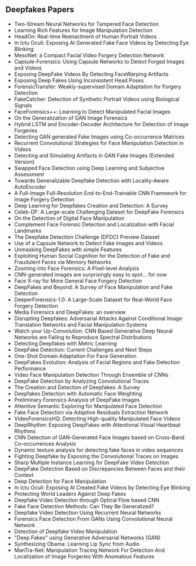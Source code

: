 <h2> Deepfakes Papers  </h2>

<ul>

 <li><a target="_blank" href="https://github.com/manjunath5496/Deepfakes-Papers/blob/master/dfk(1).pdf" style="text-decoration:none;">Two-Stream Neural Networks for Tampered Face Detection</a></li>


 <li><a target="_blank" href="https://github.com/manjunath5496/Deepfakes-Papers/blob/master/dfk(2).pdf" style="text-decoration:none;">Learning Rich Features for Image Manipulation Detection</a></li>

<li><a target="_blank" href="https://github.com/manjunath5496/Deepfakes-Papers/blob/master/dfk(3).pdf" style="text-decoration:none;">HeadOn: Real-time Reenactment of Human Portrait Videos</a></li>
 <li><a target="_blank" href="https://github.com/manjunath5496/Deepfakes-Papers/blob/master/dfk(4).pdf" style="text-decoration:none;">In Ictu Oculi: Exposing AI Generated Fake Face Videos by Detecting Eye Blinking</a></li>                              
<li><a target="_blank" href="https://github.com/manjunath5496/Deepfakes-Papers/blob/master/dfk(5).pdf" style="text-decoration:none;">MesoNet: a Compact Facial Video Forgery Detection Network</a></li>
<li><a target="_blank" href="https://github.com/manjunath5496/Deepfakes-Papers/blob/master/dfk(6).pdf" style="text-decoration:none;">Capsule-Forensics: Using Capsule Networks to Detect Forged Images and Videos</a></li>
 <li><a target="_blank" href="https://github.com/manjunath5496/Deepfakes-Papers/blob/master/dfk(7).pdf" style="text-decoration:none;">Exposing DeepFake Videos By Detecting FaceWarping Artifacts</a></li>

 <li><a target="_blank" href="https://github.com/manjunath5496/Deepfakes-Papers/blob/master/dfk(8).pdf" style="text-decoration:none;"> 
Exposing Deep Fakes Using Inconsistent Head Poses </a></li>
   <li><a target="_blank" href="https://github.com/manjunath5496/Deepfakes-Papers/blob/master/dfk(9).pdf" style="text-decoration:none;">
ForensicTransfer: Weakly-supervised Domain Adaptation for Forgery Detection </a></li>
  
   
 <li><a target="_blank" href="https://github.com/manjunath5496/Deepfakes-Papers/blob/master/dfk(10).pdf" style="text-decoration:none;">FakeCatcher: Detection of Synthetic Portrait Videos using Biological Signals</a></li>                              
<li><a target="_blank" href="https://github.com/manjunath5496/Deepfakes-Papers/blob/master/dfk(11).pdf" style="text-decoration:none;">FaceForensics++: Learning to Detect Manipulated Facial Images</a></li>
<li><a target="_blank" href="https://github.com/manjunath5496/Deepfakes-Papers/blob/master/dfk(12).pdf" style="text-decoration:none;">On the Generalization of GAN Image Forensics</a></li>
<li><a target="_blank" href="https://github.com/manjunath5496/Deepfakes-Papers/blob/master/dfk(13).pdf" style="text-decoration:none;">Hybrid LSTM and Encoder-Decoder Architecture for Detection of Image Forgeries</a></li>

<li><a target="_blank" href="https://github.com/manjunath5496/Deepfakes-Papers/blob/master/dfk(14).pdf" style="text-decoration:none;">Detecting GAN generated Fake Images using Co-occurrence Matrices</a></li>
                              
<li><a target="_blank" href="https://github.com/manjunath5496/Deepfakes-Papers/blob/master/dfk(15).pdf" style="text-decoration:none;">Recurrent Convolutional Strategies
for Face Manipulation Detection in Videos</a></li>

<li><a target="_blank" href="https://github.com/manjunath5496/Deepfakes-Papers/blob/master/dfk(16).pdf" style="text-decoration:none;">Detecting and Simulating Artifacts in GAN Fake Images (Extended Version)</a></li>

  <li><a target="_blank" href="https://github.com/manjunath5496/Deepfakes-Papers/blob/master/dfk(17).pdf" style="text-decoration:none;">
Swapped Face Detection using Deep Learning and Subjective Assessment</a></li>   
  
<li><a target="_blank" href="https://github.com/manjunath5496/Deepfakes-Papers/blob/master/dfk(18).pdf" style="text-decoration:none;">Towards Generalizable Deepfake Detection
with Locality-Aware AutoEncoder</a></li> 

  
<li><a target="_blank" href="https://github.com/manjunath5496/Deepfakes-Papers/blob/master/dfk(19).pdf" style="text-decoration:none;">A Full-Image Full-Resolution End-to-End-Trainable CNN Framework for Image Forgery Detection</a></li> 

<li><a target="_blank" href="https://github.com/manjunath5496/Deepfakes-Papers/blob/master/dfk(20).pdf" style="text-decoration:none;"> Deep Learning for Deepfakes Creation and
Detection: A Survey</a></li>

<li><a target="_blank" href="https://github.com/manjunath5496/Deepfakes-Papers/blob/master/dfk(21).pdf" style="text-decoration:none;">Celeb-DF: A Large-scale Challenging Dataset for DeepFake Forensics</a></li>
<li><a target="_blank" href="https://github.com/manjunath5496/Deepfakes-Papers/blob/master/dfk(22).pdf" style="text-decoration:none;">On the Detection of Digital Face Manipulation</a></li> 
 <li><a target="_blank" href="https://github.com/manjunath5496/Deepfakes-Papers/blob/master/dfk(23).pdf" style="text-decoration:none;"> Complement Face Forensic Detection and Localization with Facial Landmarks</a></li> 
 

   <li><a target="_blank" href="https://github.com/manjunath5496/Deepfakes-Papers/blob/master/dfk(24).pdf" style="text-decoration:none;">The Deepfake Detection Challenge (DFDC) Preview Dataset</a></li>
 
   <li><a target="_blank" href="https://github.com/manjunath5496/Deepfakes-Papers/blob/master/dfk(25).pdf" style="text-decoration:none;">Use of a Capsule Network to Detect Fake Images and Videos</a></li>                              
 <li><a target="_blank" href="https://github.com/manjunath5496/Deepfakes-Papers/blob/master/dfk(26).pdf" style="text-decoration:none;">Unmasking DeepFakes with simple Features</a></li>
 <li><a target="_blank" href="https://github.com/manjunath5496/Deepfakes-Papers/blob/master/dfk(27).pdf" style="text-decoration:none;">Exploiting Human Social Cognition for the
Detection of Fake and Fraudulent Faces via Memory Networks</a></li>
   
 
   <li><a target="_blank" href="https://github.com/manjunath5496/Deepfakes-Papers/blob/master/dfk(28).pdf" style="text-decoration:none;">Zooming into Face Forensics: A Pixel-level Analysis</a></li>
 
   <li><a target="_blank" href="https://github.com/manjunath5496/Deepfakes-Papers/blob/master/dfk(29).pdf" style="text-decoration:none;">CNN-generated images are surprisingly easy to spot... for now</a></li>                              

  <li><a target="_blank" href="https://github.com/manjunath5496/Deepfakes-Papers/blob/master/dfk(30).pdf" style="text-decoration:none;">Face X-ray for More General Face Forgery Detection</a></li>
 
   <li><a target="_blank" href="https://github.com/manjunath5496/Deepfakes-Papers/blob/master/dfk(31).pdf" style="text-decoration:none;">DeepFakes and Beyond: A Survey of
Face Manipulation and Fake Detection</a></li> 
    <li><a target="_blank" href="https://github.com/manjunath5496/Deepfakes-Papers/blob/master/dfk(32).pdf" style="text-decoration:none;">DeeperForensics-1.0: A Large-Scale Dataset for Real-World Face Forgery Detection</a></li> 

   <li><a target="_blank" href="https://github.com/manjunath5496/Deepfakes-Papers/blob/master/dfk(33).pdf" style="text-decoration:none;">Media Forensics and DeepFakes:
an overview</a></li>                              

  <li><a target="_blank" href="https://github.com/manjunath5496/Deepfakes-Papers/blob/master/dfk(34).pdf" style="text-decoration:none;">Disrupting Deepfakes: Adversarial Attacks
Against Conditional Image Translation Networks and Facial Manipulation Systems</a></li> 
 
  <li><a target="_blank" href="https://github.com/manjunath5496/Deepfakes-Papers/blob/master/dfk(35).pdf" style="text-decoration:none;">Watch your Up-Convolution: CNN Based Generative Deep Neural Networks are Failing to Reproduce Spectral Distributions</a></li> 

  <li><a target="_blank" href="https://github.com/manjunath5496/Deepfakes-Papers/blob/master/dfk(36).pdf" style="text-decoration:none;">Detecting Deepfakes with Metric Learning</a></li> 
 
<li><a target="_blank" href="https://github.com/manjunath5496/Deepfakes-Papers/blob/master/dfk(37).pdf" style="text-decoration:none;">DeepFake Detection: Current Challenges and Next Steps</a></li>
 <li><a target="_blank" href="https://github.com/manjunath5496/Deepfakes-Papers/blob/master/dfk(38).pdf" style="text-decoration:none;">One-Shot Domain Adaptation For Face Generation</a></li>

  <li><a target="_blank" href="https://github.com/manjunath5496/Deepfakes-Papers/blob/master/dfk(39).pdf" style="text-decoration:none;">DeepFakes Evolution: Analysis of Facial Regions and Fake Detection Performance</a></li> 
 
  <li><a target="_blank" href="https://github.com/manjunath5496/Deepfakes-Papers/blob/master/dfk(40).pdf" style="text-decoration:none;">Video Face Manipulation Detection Through
Ensemble of CNNs</a></li> 

  <li><a target="_blank" href="https://github.com/manjunath5496/Deepfakes-Papers/blob/master/dfk(41).pdf" style="text-decoration:none;">DeepFake Detection by Analyzing Convolutional Traces</a></li> 
 
<li><a target="_blank" href="https://github.com/manjunath5496/Deepfakes-Papers/blob/master/dfk(42).pdf" style="text-decoration:none;">The Creation and Detection of Deepfakes: A Survey</a></li>
 <li><a target="_blank" href="https://github.com/manjunath5496/Deepfakes-Papers/blob/master/dfk(43).pdf" style="text-decoration:none;">Deepfakes Detection with Automatic Face Weighting</a></li>

  <li><a target="_blank" href="https://github.com/manjunath5496/Deepfakes-Papers/blob/master/dfk(44).pdf" style="text-decoration:none;">Preliminary Forensics Analysis of DeepFake Images</a></li> 
 
<li><a target="_blank" href="https://github.com/manjunath5496/Deepfakes-Papers/blob/master/dfk(45).pdf" style="text-decoration:none;">Attentive Semantic Exploring for Manipulated Face Detection</a></li>
 <li><a target="_blank" href="https://github.com/manjunath5496/Deepfakes-Papers/blob/master/dfk(46).pdf" style="text-decoration:none;">Fake Face Detection via Adaptive Residuals
Extraction Network</a></li>

 
<li><a target="_blank" href="https://github.com/manjunath5496/Deepfakes-Papers/blob/master/dfk(47).pdf" style="text-decoration:none;">VideoForensicsHQ: Detecting High-quality
Manipulated Face Videos</a></li>
 <li><a target="_blank" href="https://github.com/manjunath5496/Deepfakes-Papers/blob/master/dfk(48).pdf" style="text-decoration:none;">DeepRhythm: Exposing DeepFakes with Attentional Visual Heartbeat Rhythms</a></li>


<li><a target="_blank" href="https://github.com/manjunath5496/Deepfakes-Papers/blob/master/dfk(49).pdf" style="text-decoration:none;">CNN Detection of GAN-Generated Face Images
based on Cross-Band Co-occurrences Analysis</a></li>
 <li><a target="_blank" href="https://github.com/manjunath5496/Deepfakes-Papers/blob/master/dfk(50).pdf" style="text-decoration:none;">Dynamic texture analysis for detecting
fake faces in video sequences</a></li>

  <li><a target="_blank" href="https://github.com/manjunath5496/Deepfakes-Papers/blob/master/dfk(51).pdf" style="text-decoration:none;">Fighting Deepfake by Exposing the Convolutional Traces on Images</a></li> 
 
<li><a target="_blank" href="https://github.com/manjunath5496/Deepfakes-Papers/blob/master/dfk(52).pdf" style="text-decoration:none;">Sharp Multiple Instance Learning for DeepFake Video Detection</a></li>
 <li><a target="_blank" href="https://github.com/manjunath5496/Deepfakes-Papers/blob/master/dfk(53).pdf" style="text-decoration:none;">DeepFake Detection Based on Discrepancies
Between Faces and their Context</a></li>

 
<li><a target="_blank" href="https://github.com/manjunath5496/Deepfakes-Papers/blob/master/dfk(54).pdf" style="text-decoration:none;">Deep Detection for Face Manipulation</a></li>
 <li><a target="_blank" href="https://github.com/manjunath5496/Deepfakes-Papers/blob/master/dfk(55).pdf" style="text-decoration:none;">In Ictu Oculi: Exposing AI Created Fake Videos by Detecting Eye Blinking</a></li>

<li><a target="_blank" href="https://github.com/manjunath5496/Deepfakes-Papers/blob/master/dfk(56).pdf" style="text-decoration:none;">Protecting World Leaders Against Deep Fakes</a></li>
 <li><a target="_blank" href="https://github.com/manjunath5496/Deepfakes-Papers/blob/master/dfk(57).pdf" style="text-decoration:none;">Deepfake Video Detection through Optical Flow based CNN</a></li>

 
<li><a target="_blank" href="https://github.com/manjunath5496/Deepfakes-Papers/blob/master/dfk(58).pdf" style="text-decoration:none;">Fake Face Detection Methods: Can They Be
Generalized?</a></li>
 <li><a target="_blank" href="https://github.com/manjunath5496/Deepfakes-Papers/blob/master/dfk(59).pdf" style="text-decoration:none;">Deepfake Video Detection Using Recurrent Neural Networks</a></li>


<li><a target="_blank" href="https://github.com/manjunath5496/Deepfakes-Papers/blob/master/dfk(60).pdf" style="text-decoration:none;">Forensics Face Detection From GANs Using Convolutional Neural Network</a></li>
 <li><a target="_blank" href="https://github.com/manjunath5496/Deepfakes-Papers/blob/master/dfk(61).pdf" style="text-decoration:none;">Detection of Deepfake Video Manipulation</a></li>

 
<li><a target="_blank" href="https://github.com/manjunath5496/Deepfakes-Papers/blob/master/dfk(62).pdf" style="text-decoration:none;">"Deep Fakes" using Generative Adversarial Networks (GAN)</a></li>
 <li><a target="_blank" href="https://github.com/manjunath5496/Deepfakes-Papers/blob/master/dfk(63).pdf" style="text-decoration:none;">Synthesizing Obama: Learning Lip Sync from Audio</a></li>

 <li><a target="_blank" href="https://github.com/manjunath5496/Deepfakes-Papers/blob/master/dfk(64).pdf" style="text-decoration:none;">ManTra-Net: Manipulation Tracing Network For Detection And Localization of Image Forgeries With Anomalous Features</a></li>







</ul>

